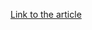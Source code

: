 [Link to the article](https://docs.microsoft.com/windows/desktop/ProcThread/process-creation-flags)
